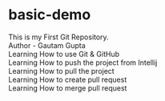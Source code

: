 # basic-demo
This is my First Git Repository.
<br>
Author - Gautam Gupta
<br>
Learning How to use Git & GitHub 
<br>
Learning How to push the project from Intellij
<br>
Learning How to pull the project 
<br>
Learning How to create pull request
<br>
Learning How to merge pull request

